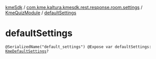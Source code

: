 [kmeSdk](../../index.md) / [com.kme.kaltura.kmesdk.rest.response.room.settings](../index.md) / [KmeQuizModule](index.md) / [defaultSettings](./default-settings.md)

# defaultSettings

`@SerializedName("default_settings") @Expose var defaultSettings: `[`KmeDefaultSettings`](../-kme-default-settings/index.md)`?`
